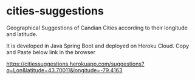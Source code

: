 # cities-suggestions

Geographical Suggestions of Candian Cities according to their longitude and latitude.

It is developed in Java Spring Boot and deployed on Heroku Cloud. Copy and Paste below link in the browser

https://citiessuggestions.herokuapp.com/suggestions?q=Lon&latitude=43.70011&longitude=-79.4163

